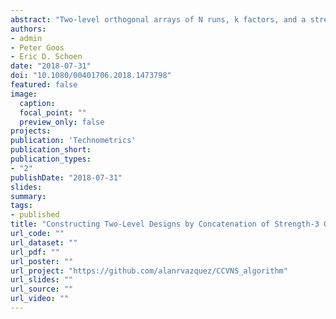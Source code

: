 ```yaml
---
abstract: "Two-level orthogonal arrays of N runs, k factors, and a strength of 3 provide suitable fractional factorial designs in situations where many of the main effects are expected to be active, as well as some two-factor interactions. If they consist of N/2 mirror image pairs, these designs are fold-over designs. They are called even and provide at most N/2 − 1 degrees of freedom to estimate interactions. For k < N/3 factors, there exist strength-3 designs that are not fold-over designs. They are called even-odd designs and they provide many more degrees of freedom to estimate interactions. For N ⩽ 48, attractive even-odd designs can be extracted from complete catalogs of strength-3 orthogonal arrays. However, for larger run sizes, no complete catalogs exist. To construct even-odd designs with N > 48, we develop an algorithm for an optimal concatenation of strength-3 designs involving N/2 runs. Our approach involves column permutations of one of the concatenated designs, as well as sign switches of the elements of one or more columns of that design. We illustrate the potential of the algorithm by generating two-level even-odd designs with 64 and 128 runs involving up to 33 factors, because this allows a comparison with benchmark designs from the literature. With a few exceptions, our even-odd designs outperform or are competitive with the benchmark designs in terms of the aliasing of two-factor interactions and in terms of the available degrees of freedom to estimate two-factor interactions. Supplementary materials for the article are available online.."
authors: 
- admin
- Peter Goos
- Eric D. Schoen
date: "2018-07-31"
doi: "10.1080/00401706.2018.1473798"
featured: false
image:
  caption:
  focal_point: ""
  preview_only: false
projects:
publication: 'Technometrics'
publication_short: 
publication_types:
- "2"
publishDate: "2018-07-31"
slides:
summary:
tags:
- published
title: "Constructing Two-Level Designs by Concatenation of Strength-3 Orthogonal Arrays"
url_code: ""
url_dataset: ""
url_pdf: ""
url_poster: ""
url_project: "https://github.com/alanrvazquez/CCVNS_algorithm"
url_slides: ""
url_source: ""
url_video: ""
---
```


